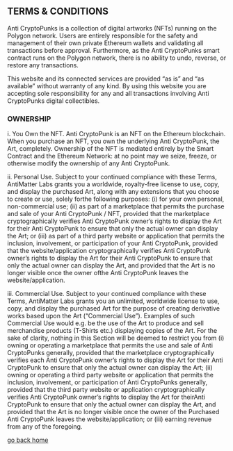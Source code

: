 ## TERMS & CONDITIONS

Anti CryptoPunks is a collection of digital artworks (NFTs) running on the Polygon network. Users are entirely responsible for the safety and management of their own private Ethereum wallets and validating all transactions before approval. Furthermore, as the Anti CryptoPunks smart contract runs on the Polygon network, there is no ability to undo, reverse, or restore any transactions.

This website and its connected services are provided “as is” and “as available” without warranty of any kind. By using this website you are accepting sole responsibility for any and all transactions involving Anti CryptoPunks digital collectibles.

### OWNERSHIP
i. You Own the NFT. Anti CryptoPunk is an NFT on the Ethereum blockchain. When you purchase an NFT, you own the underlying Anti CryptoPunk, the Art, completely. Ownership of the NFT is mediated entirely by the Smart Contract and the Ethereum Network: at no point may we seize, freeze, or otherwise modify the ownership of any Anti CryptoPunk.

ii. Personal Use. Subject to your continued compliance with these Terms, AntiMatter Labs grants you a worldwide, royalty-free license to use, copy, and display the purchased Art, along with any extensions that you choose to create or use, solely forthe following purposes: (i) for your own personal, non-commercial use; (ii) as part of a marketplace that permits the purchase and sale of your Anti CryptoPunk / NFT, provided that the marketplace cryptographically verifies Anti CryptoPunk owner’s rights to display the Art for their Anti CryptoPunk to ensure that only the actual owner can display the Art; or (iii) as part of a third party website or application that permits the inclusion, involvement, or participation of your Anti CryptoPunk, provided that the website/application cryptographically verifies Anti CryptoPunk owner’s rights to display the Art for their Anti CryptoPunk to ensure that only the actual owner can display the Art, and provided that the Art is no longer visible once the owner ofthe Anti CryptoPunk leaves the website/application.

iii. Commercial Use. Subject to your continued compliance with these Terms, AntiMatter Labs grants you an unlimited, worldwide license to use, copy, and display the purchased Art for the purpose of creating derivative works based upon the Art (“Commercial Use”). Examples of such Commercial Use would e.g. be the use of the Art to produce and sell merchandise products (T-Shirts etc.) displaying copies of the Art. For the sake of clarity, nothing in this Section will be deemed to restrict you from (i) owning or operating a marketplace that permits the use and sale of Anti CryptoPunks generally, provided that the marketplace cryptographically verifies each Anti CryptoPunk owner’s rights to display the Art for their Anti CryptoPunk to ensure that only the actual owner can display the Art; (ii) owning or operating a third party website or application that permits the inclusion, involvement, or participation of Anti CryptoPunks generally, provided that the third party website or application cryptographically verifies Anti CryptoPunk owner’s rights to display the Art for theirAnti CryptoPunk to ensure that only the actual owner can display the Art, and provided that the Art is no longer visible once the owner of the Purchased Anti CryptoPunk leaves the website/application; or (iii) earning revenue from any of the foregoing.

[go back home](/)
